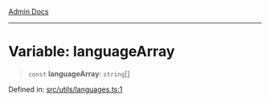 [Admin Docs](/)

---

# Variable: languageArray

> `const` **languageArray**: `string`[]

Defined in: [src/utils/languages.ts:1](https://github.com/PalisadoesFoundation/talawa-admin/blob/main/src/utils/languages.ts#L1)
